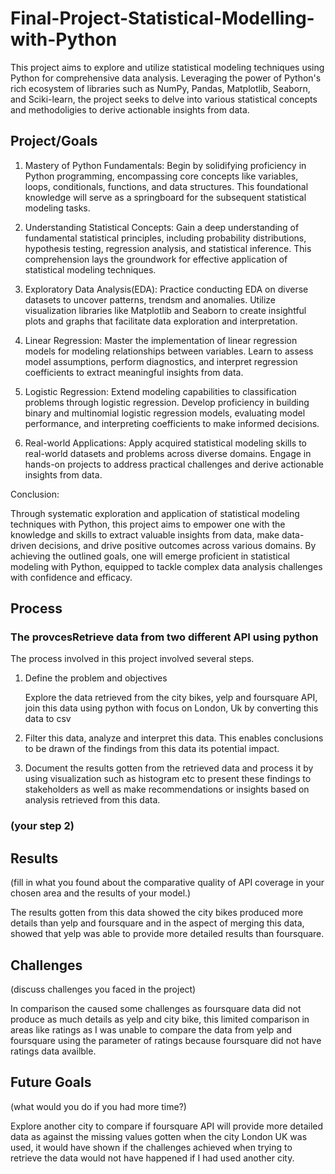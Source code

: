 # Final-Project-Statistical-Modelling-with-Python

This project aims to explore and utilize statistical modeling techniques using Python for comprehensive data analysis. Leveraging the power of Python's
rich ecosystem of libraries such as NumPy, Pandas, Matplotlib, Seaborn, and Sciki-learn, the project seeks to delve into various statistical concepts
and methodoligies to derive actionable insights from data.

## Project/Goals

1. Mastery of Python Fundamentals: Begin by solidifying proficiency in Python programming, encompassing core concepts like variables, loops, conditionals,
   functions, and data structures. This foundational knowledge will serve as a springboard for the subsequent statistical modeling tasks.

2. Understanding Statistical Concepts: Gain a deep understanding of fundamental statistical principles, including probability distributions, hypothesis testing,
   regression analysis, and statistical inference. This comprehension lays the groundwork for effective application of statistical modeling techniques.

3. Exploratory Data Analysis(EDA): Practice conducting EDA on diverse datasets to uncover patterns, trendsm and anomalies. Utilize visualization libraries
   like Matplotlib and Seaborn to create insightful plots and graphs that facilitate data exploration and interpretation.

4. Linear Regression: Master the implementation of linear regression models for modeling relationships between variables. Learn to assess model assumptions,
   perform diagnostics, and interpret regression coefficients to extract meaningful insights from data.

5. Logistic Regression: Extend modeling capabilities to classification problems through logistic regression. Develop proficiency in building binary and
   multinomial logistic regression models, evaluating model performance, and interpreting coefficients to make informed decisions.

6. Real-world Applications: Apply acquired statistical modeling skills to real-world datasets and problems across diverse domains.
   Engage in hands-on projects to address practical challenges and derive actionable insights from data.
   
Conclusion:

Through systematic exploration and application of statistical modeling techniques with Python, this project aims to empower one with the knowledge and 
skills to extract valuable insights from data, make data-driven decisions, and drive positive outcomes across various domains.
By achieving the outlined goals, one will emerge proficient in statistical modeling with Python, equipped to tackle complex data analysis challenges with confidence and efficacy.

## Process
### The provcesRetrieve data from two different API using python

The process involved in this project involved several steps.

1. Define the problem and objectives

   Explore the data retrieved from the city bikes, yelp and foursquare API, join this data using python with focus on        London, Uk by converting this data to csv

2. Filter this data, analyze and interpret this data. This enables conclusions to be drawn of the findings from this data 
   its potential impact.
  
3. Document the results gotten from the retrieved data and process it by using visualization such as histogram etc to        present these findings to stakeholders as well as make recommendations or insights based on analysis retrieved from 
   this data.
   
### (your step 2)

## Results
(fill in what you found about the comparative quality of API coverage in your chosen area and the results of your model.)



The results gotten from this data showed the city bikes produced more details than yelp and foursquare and in the aspect of merging this data, showed that yelp was able to provide more detailed results than foursquare.

## Challenges 
(discuss challenges you faced in the project)


In comparison the caused some challenges as foursquare data did not produce as much details as yelp and city bike, this limited comparison in areas like ratings as I was unable to compare the data from yelp and foursquare using the parameter of ratings because foursquare did not have ratings data availble.

## Future Goals
(what would you do if you had more time?)


Explore another city to compare if foursquare API will provide more detailed data as against the missing values gotten when the city London UK was used, it would have shown if the challenges achieved when trying to retrieve the data would not have happened if I had used another city.
